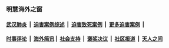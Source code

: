 
### 明慧海外之窗

####  [武汉肺炎](indexes/365.md?t=02040100) &nbsp;|&nbsp;  [迫害案例综述](indexes/328.md?t=02040100) &nbsp;|&nbsp; [迫害致死案例](indexes/277.md?t=02040100)  &nbsp;|&nbsp; [更多迫害案例](indexes/81.md?t=02040100)  &nbsp;|&nbsp; 
####  [时事评论](indexes/251.md?t=02040100) &nbsp;|&nbsp; [海外简讯](indexes/245.md?t=02040100)&nbsp;|&nbsp;  [社会支持](indexes/140.md?t=02040100) &nbsp;|&nbsp; [褒奖决议](indexes/282.md?t=02040100) &nbsp;|&nbsp; [社区报道](indexes/91.md?t=02040100)  &nbsp;|&nbsp; [天人之间](indexes/78.md?t=02040100) 

